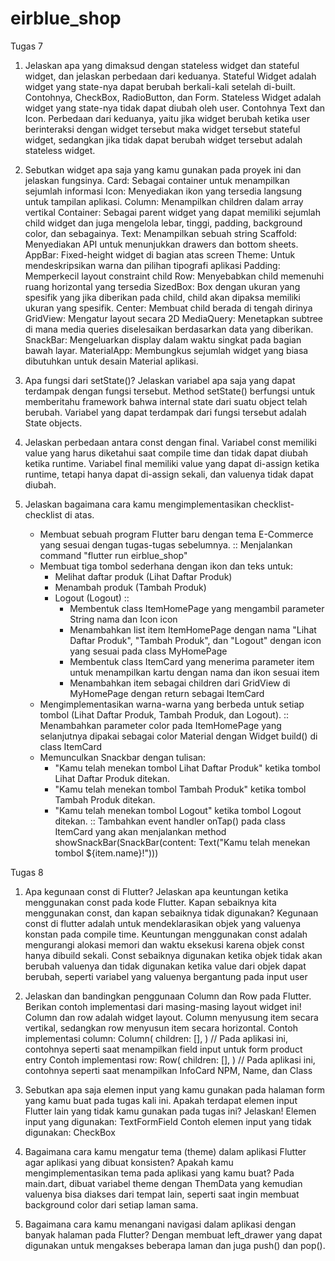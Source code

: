 # eirblue_shop

Tugas 7

1. Jelaskan apa yang dimaksud dengan stateless widget dan stateful widget, dan jelaskan perbedaan dari keduanya.
    Stateful Widget adalah widget yang state-nya dapat berubah berkali-kali setelah di-built. Contohnya, CheckBox, RadioButton, dan Form.
    Stateless Widget adalah widget yang state-nya tidak dapat diubah oleh user. Contohnya Text dan Icon. 
    Perbedaan dari keduanya, yaitu jika widget berubah ketika user berinteraksi dengan widget tersebut maka widget tersebut stateful widget, sedangkan jika tidak dapat berubah widget tersebut adalah stateless widget.

2. Sebutkan widget apa saja yang kamu gunakan pada proyek ini dan jelaskan fungsinya.
    Card: Sebagai container untuk menampilkan sejumlah informasi
    Icon: Menyediakan ikon yang tersedia langsung untuk tampilan aplikasi.
    Column: Menampilkan children dalam array vertikal
    Container: Sebagai parent widget yang dapat memiliki sejumlah child widget dan juga mengelola lebar, tinggi, padding, background color, dan sebagainya.
    Text: Menampilkan sebuah string
    Scaffold: Menyediakan API untuk menunjukkan drawers dan bottom sheets.
    AppBar: Fixed-height widget di bagian atas screen
    Theme: Untuk mendeskripsikan warna dan pilihan tipografi aplikasi
    Padding: Memperkecil layout constraint child
    Row: Menyebabkan child memenuhi ruang horizontal yang tersedia 
    SizedBox: Box dengan ukuran yang spesifik yang jika diberikan pada child, child akan dipaksa memiliki ukuran yang spesifik.
    Center: Membuat child berada di tengah dirinya
    GridView: Mengatur layout secara 2D
    MediaQuery: Menetapkan subtree di mana media queries diselesaikan berdasarkan data yang diberikan.
    SnackBar: Mengeluarkan display dalam waktu singkat pada bagian bawah layar.
    MaterialApp: Membungkus sejumlah widget yang biasa dibutuhkan untuk desain Material aplikasi.

3. Apa fungsi dari setState()? Jelaskan variabel apa saja yang dapat terdampak dengan fungsi tersebut.
    Method setState() berfungsi untuk memberitahu framework bahwa internal state dari suatu object telah berubah.
    Variabel yang dapat terdampak dari fungsi tersebut adalah State objects.

4. Jelaskan perbedaan antara const dengan final.
    Variabel const memiliki value yang harus diketahui saat compile time dan tidak dapat diubah ketika runtime.
    Variabel final memiliki value yang dapat di-assign ketika runtime, tetapi hanya dapat di-assign sekali, dan valuenya tidak dapat diubah.

5. Jelaskan bagaimana cara kamu mengimplementasikan checklist-checklist di atas.
    - Membuat sebuah program Flutter baru dengan tema E-Commerce yang sesuai dengan tugas-tugas sebelumnya.
        :: Menjalankan command "flutter run eirblue_shop"
    - Membuat tiga tombol sederhana dengan ikon dan teks untuk:
        - Melihat daftar produk (Lihat Daftar Produk)
        - Menambah produk (Tambah Produk)
        - Logout (Logout)
        ::   
            - Membentuk class ItemHomePage yang mengambil parameter String nama dan Icon icon
            - Menambahkan list item ItemHomePage dengan nama "Lihat Daftar Produk", "Tambah Produk", dan "Logout" dengan icon yang sesuai pada class MyHomePage
            - Membentuk class ItemCard yang menerima parameter item untuk menampilkan kartu dengan nama dan ikon sesuai item
            - Menambahkan item sebagai children dari GridView di MyHomePage dengan return sebagai ItemCard
    - Mengimplementasikan warna-warna yang berbeda untuk setiap tombol (Lihat Daftar Produk, Tambah Produk, dan Logout).
        :: Menambahkan parameter color pada ItemHomePage yang selanjutnya dipakai sebagai color Material dengan Widget build() di class ItemCard
    - Memunculkan Snackbar dengan tulisan:
        - "Kamu telah menekan tombol Lihat Daftar Produk" ketika tombol Lihat Daftar Produk ditekan.
        - "Kamu telah menekan tombol Tambah Produk" ketika tombol Tambah Produk ditekan.
        - "Kamu telah menekan tombol Logout" ketika tombol Logout ditekan.
        :: Tambahkan event handler onTap() pada class ItemCard yang akan menjalankan method showSnackBar(SnackBar(content: Text("Kamu telah menekan tombol ${item.name}!")))

Tugas 8

1. Apa kegunaan const di Flutter? Jelaskan apa keuntungan ketika menggunakan const pada kode Flutter. Kapan sebaiknya kita menggunakan const, dan kapan sebaiknya tidak digunakan?
    Kegunaan const di flutter adalah untuk mendeklarasikan objek yang valuenya konstan pada compile time.
    Keuntungan menggunakan const adalah mengurangi alokasi memori dan waktu eksekusi karena objek const hanya dibuild sekali.
    Const sebaiknya digunakan ketika objek tidak akan berubah valuenya dan tidak digunakan ketika value dari objek dapat berubah, seperti variabel yang valuenya bergantung pada input user

2. Jelaskan dan bandingkan penggunaan Column dan Row pada Flutter. Berikan contoh implementasi dari masing-masing layout widget ini!
    Column dan row adalah widget layout. Column menyusung item secara vertikal, sedangkan row menyusun item secara horizontal.
    Contoh implementasi column:
        Column(
            children: <Widget>[],
        )
        // Pada aplikasi ini, contohnya seperti saat menampilkan field input untuk form product entry
    Contoh implementasi row:
        Row(
            children: <Widget>[],
        )
        // Pada aplikasi ini, contohnya seperti saat menampilkan InfoCard NPM, Name, dan Class

3. Sebutkan apa saja elemen input yang kamu gunakan pada halaman form yang kamu buat pada tugas kali ini. Apakah terdapat elemen input Flutter lain yang tidak kamu gunakan pada tugas ini? Jelaskan!
    Elemen input yang digunakan: TextFormField
    Contoh elemen input yang tidak digunakan: CheckBox

4. Bagaimana cara kamu mengatur tema (theme) dalam aplikasi Flutter agar aplikasi yang dibuat konsisten? Apakah kamu mengimplementasikan tema pada aplikasi yang kamu buat?
    Pada main.dart, dibuat variabel theme dengan ThemData yang kemudian valuenya bisa diakses dari tempat lain, seperti saat ingin membuat background color dari setiap laman sama.


5. Bagaimana cara kamu menangani navigasi dalam aplikasi dengan banyak halaman pada Flutter?
    Dengan membuat left_drawer yang dapat digunakan untuk mengakses beberapa laman dan juga push() dan pop().